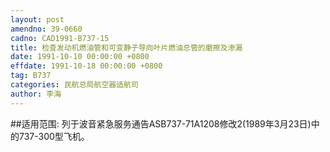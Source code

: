```yaml
---
layout: post
amendno: 39-0660
cadno: CAD1991-B737-15
title: 检查发动机燃油管和可变静子导向叶片燃油总管的磨擦及渗漏
date: 1991-10-10 00:00:00 +0800
effdate: 1991-10-18 00:00:00 +0800
tag: B737
categories: 民航总局航空器适航司
author: 李海
---
```


##适用范围:
列于波音紧急服务通告ASB737-71A1208修改2(1989年3月23日)中的737-300型飞机。

